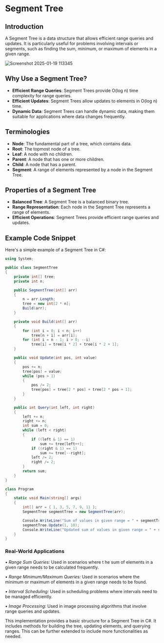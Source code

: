 # Segment Tree

## Introduction
A Segment Tree is a data structure that allows efficient range queries and updates. It is particularly useful for problems involving intervals or segments, such as finding the sum, minimum, or maximum of elements in a given range.


![Screenshot 2025-01-19 113345](https://github.com/user-attachments/assets/1d12f020-ae66-4969-be95-6ac80da047e1)


## Why Use a Segment Tree?
- **Efficient Range Queries**: Segment Trees provide O(log n) time complexity for range queries.
- **Efficient Updates**: Segment Trees allow updates to elements in O(log n) time.
- **Dynamic Data**: Segment Trees can handle dynamic data, making them suitable for applications where data changes frequently.

## Terminologies
- **Node**: The fundamental part of a tree, which contains data.
- **Root**: The topmost node of a tree.
- **Leaf**: A node with no children.
- **Parent**: A node that has one or more children.
- **Child**: A node that has a parent.
- **Segment**: A range of elements represented by a node in the Segment Tree.

## Properties of a Segment Tree
- **Balanced Tree**: A Segment Tree is a balanced binary tree.
- **Range Representation**: Each node in the Segment Tree represents a range of elements.
- **Efficient Operations**: Segment Trees provide efficient range queries and updates.

## Example Code Snippet
Here's a simple example of a Segment Tree in C#:

```csharp
using System;

public class SegmentTree
{
    private int[] tree;
    private int n;

    public SegmentTree(int[] arr)
    {
        n = arr.Length;
        tree = new int[2 * n];
        Build(arr);
    }

    private void Build(int[] arr)
    {
        for (int i = 0; i < n; i++)
            tree[n + i] = arr[i];
        for (int i = n - 1; i > 0; --i)
            tree[i] = tree[i * 2] + tree[i * 2 + 1];
    }

    public void Update(int pos, int value)
    {
        pos += n;
        tree[pos] = value;
        while (pos > 1)
        {
            pos /= 2;
            tree[pos] = tree[2 * pos] + tree[2 * pos + 1];
        }
    }

    public int Query(int left, int right)
    {
        left += n;
        right += n;
        int sum = 0;
        while (left < right)
        {
            if ((left & 1) == 1)
                sum += tree[left++];
            if ((right & 1) == 1)
                sum += tree[--right];
            left /= 2;
            right /= 2;
        }
        return sum;
    }
}

class Program
{
    static void Main(string[] args)
    {
        int[] arr = { 1, 3, 5, 7, 9, 11 };
        SegmentTree segmentTree = new SegmentTree(arr);

        Console.WriteLine("Sum of values in given range = " + segmentTree.Query(1, 5));
        segmentTree.Update(1, 10);
        Console.WriteLine("Updated sum of values in given range = " + segmentTree.Query(1, 5));
    }
}
```



### Real-World Applications
*• Range Sum Queries:* Used in scenarios where t he sum of elements in a given range needs to be calculated frequently.

*• Range Minimum/Maximum Queries:* Used in scenarios where the minimum or maximum of elements in a given range needs to be found.

*• Interval Scheduling:* Used in scheduling problems where intervals need to be managed efficiently.

*• Image Processing:* Used in image processing algorithms that involve range queries and updates.


This implementation provides a basic structure for a Segment Tree in C#. It includes methods for building the tree, 
updating elements, and querying ranges. This can be further extended to include more functionalities as needed.
